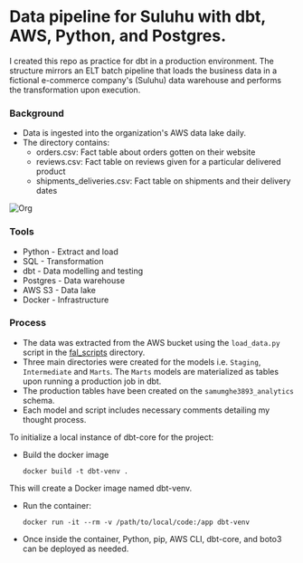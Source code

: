 # Data pipeline for Suluhu with dbt, AWS, Python, and Postgres.

I created this repo as practice for dbt in a production environment. The structure mirrors an ELT batch pipeline that loads the business data in a fictional e-commerce company's (Suluhu) data warehouse and performs the transformation upon execution.

 ### Background
 
 - Data is ingested into the organization's AWS data lake daily.
 - The directory contains:
   - orders.csv: Fact table about orders gotten on their website
   - reviews.csv: Fact table on reviews given for a particular delivered product
   - shipments_deliveries.csv: Fact table on shipments and their delivery dates

![Org](https://github.com/mghendi/analyticsengineering/assets/26303032/928361ad-0cdb-4770-b7b2-33ff21e95f13)

 ### Tools

 - Python - Extract and load
 - SQL - Transformation
 - dbt - Data modelling and testing
 - Postgres - Data warehouse
 - AWS S3 - Data lake
 - Docker - Infrastructure
 
 ### Process
 
 - The data was extracted from the AWS bucket using the `load_data.py` script in the [fal_scripts](https://blog.fal.ai/populate-dbt-models-with-csv-data/) directory.
 - Three main directories were created for the models i.e. `Staging`, `Intermediate` and `Marts`. The `Marts` models are materialized as tables upon running a production job in dbt.
 - The production tables have been created on the `samumghe3893_analytics` schema.
 - Each model and script includes necessary comments detailing my thought process. 

To initialize a local instance of dbt-core for the project:
 - Build the docker image

   `docker build -t dbt-venv .`
   
  This will create a Docker image named dbt-venv.

- Run the container:

  `docker run -it --rm -v /path/to/local/code:/app dbt-venv`

- Once inside the container, Python, pip, AWS CLI, dbt-core, and boto3 can be deployed as needed.
